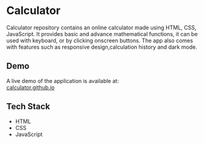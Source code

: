 # Calculator

Calculator repository contains an online calculator made using HTML, CSS, JavaScript.
It provides basic and advance mathematical functions, it can be used with keyboard, or by clicking onscreen buttons. The app also comes with features such as responsive design,calculation history and dark mode.


## Demo
A live demo of the application is available at:\
[calculator.github.io](https://shaukat-ab.github.io/calculator)


## Tech Stack
- HTML
- CSS
- JavaScript
